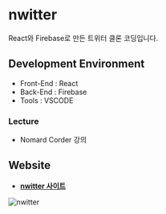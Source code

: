 # nwitter

React와 Firebase로 만든 트위터 클론 코딩입니다.

## Development Environment
* Front-End : React
* Back-End :  Firebase
* Tools : VSCODE

### Lecture
* Nomard Corder 강의

## Website

* **[nwitter 사이트](https://cradeed.github.io/nwitter/#/)**


![nwitter](https://user-images.githubusercontent.com/56147655/128993297-829686e4-8db6-4a6b-a1b8-ae13b14459a4.png)
